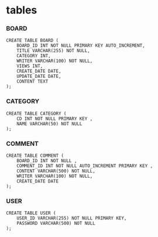 # tables

### BOARD
    CREATE TABLE BOARD (
        BOARD_ID INT NOT NULL PRIMARY KEY AUTO_INCREMENT,
        TITLE VARCHAR(255) NOT NULL,
        CATEGORY INT,
        WRITER VARCHAR(100) NOT NULL,
        VIEWS INT,
        CREATE_DATE DATE,
        UPDATE_DATE DATE,
        CONTENT TEXT
    );

### CATEGORY
    CREATE TABLE CATEGORY (
        CD INT NOT NULL PRIMARY KEY ,
        NAME VARCHAR(50) NOT NULL
    );

### COMMENT
    CREATE TABLE COMMENT (
        BOARD_ID INT NOT NULL ,
        COMMENT_ID INT NOT NULL AUTO_INCREMENT PRIMARY KEY ,
        CONTENT VARCHAR(500) NOT NULL,
        WRITER VARCHAR(100) NOT NULL,
        CREATE_DATE DATE
    );

### USER
    CREATE TABLE USER (
        USER_ID VARCHAR(255) NOT NULL PRIMARY KEY,
        PASSWORD VARCHAR(500) NOT NULL
    );
